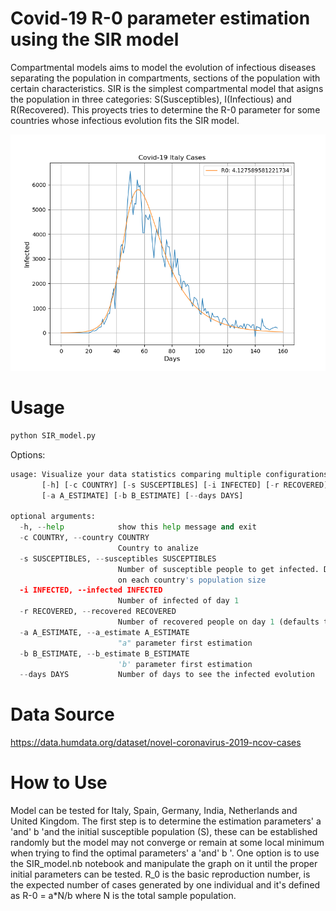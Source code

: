 # Covid-19 R-0 parameter estimation using the SIR model

Compartmental models aims to model the evolution of infectious diseases separating the population in compartments, sections of the population with certain characteristics.
SIR is the simplest compartmental model that asigns the population in three categories: S(Susceptibles), I(Infectious) and R(Recovered). This proyects tries to determine
the R-0 parameter for some countries whose infectious evolution fits the SIR model.

![italy](</Results/Italy.png>)

# Usage

```python
python SIR_model.py
```
Options:
```python
usage: Visualize your data statistics comparing multiple configurations
       [-h] [-c COUNTRY] [-s SUSCEPTIBLES] [-i INFECTED] [-r RECOVERED]
       [-a A_ESTIMATE] [-b B_ESTIMATE] [--days DAYS]

optional arguments:
  -h, --help            show this help message and exit
  -c COUNTRY, --country COUNTRY
                        Country to analize
  -s SUSCEPTIBLES, --susceptibles SUSCEPTIBLES
                        Number of susceptible people to get infected. Depends
                        on each country's population size
  -i INFECTED, --infected INFECTED
                        Number of infected of day 1
  -r RECOVERED, --recovered RECOVERED
                        Number of recovered people on day 1 (defaults to 0)
  -a A_ESTIMATE, --a_estimate A_ESTIMATE
                        "a" parameter first estimation
  -b B_ESTIMATE, --b_estimate B_ESTIMATE
                        'b' parameter first estimation
  --days DAYS           Number of days to see the infected evolution
```

# Data Source

https://data.humdata.org/dataset/novel-coronavirus-2019-ncov-cases

# How to Use 

Model can be tested for Italy, Spain, Germany, India, Netherlands and United Kingdom. 
The first step is to determine the estimation parameters' a 'and' b 'and the initial 
susceptible population (S), these can be established randomly but the model may not 
converge or remain at some local minimum when trying to find the optimal parameters' a 'and' b '. 
One option is to use the SIR_model.nb notebook and manipulate the graph on it until 
the proper initial parameters can be tested.
R_0 is the basic reproduction number, is the expected number of cases generated by one individual
and it's defined as R-0 = a*N/b where N is the total sample population.   
